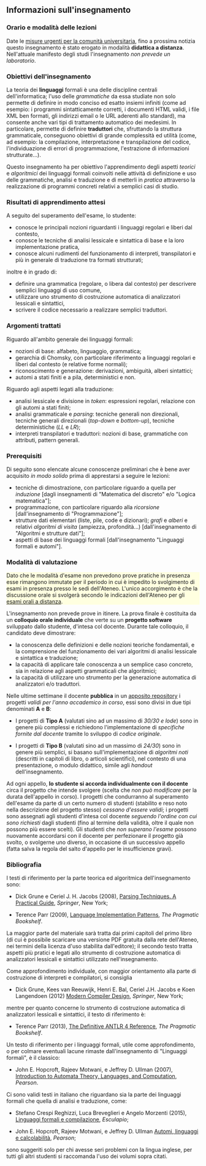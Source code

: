 ## Informazioni sull'insegnamento

### Orario e modalità delle lezioni

Date le [misure urgenti per la comunità
universitaria](https://www.unimi.it/it/coronavirus-misure-urgenti-la-comunita-universitaria),
fino a prossima notizia questo insegnamento è stato erogato in modalità
**didattica a distanza**. Nell'attuale manifesto degli studi l'insegnamento *non
prevede un laboratorio*.

### Obiettivi dell'insegnamento

La teoria dei **linguaggi** formali è una delle discipline centrali
dell'informatica; l'uso delle *grammatiche* da essa studiate non solo permette
di definire in modo conciso ed esatto insiemi infiniti (come ad esempio: i
programmi sintatticamente corretti, i documenti HTML validi, i file XML ben
formati, gli indirizzi email o le URL aderenti allo standard), ma consente anche
vari tipi di trattamento automatico dei medesimi. In particolare, permette di
definire **traduttori** che, sfruttando la struttura grammaticale, conseguono
obiettivi di grande complessità ed utilità (come, ad esempio: la compilazione,
interpretazione e transpilazione del codice, l'individuazione di errori di
programmazione, l'estrazione di informazioni strutturate…).

Questo insegnamento ha per obiettivo l'apprendimento degli aspetti *teorici* e
*algoritmici* dei linguaggi formali coinvolti nelle attività di definizione e
uso delle grammatiche, analisi e traduzione e di metterli in *pratica*
attraverso la realizzazione di programmi concreti relativi a semplici casi di
studio.

### Risultati di apprendimento attesi

A seguito del superamento dell'esame, lo studente:

* conosce le principali nozioni riguardanti i linguaggi regolari e liberi dal
  contesto,
* conosce le tecniche di analisi lessicale e sintattica di base e la loro
  implementazione pratica,
* conosce alcuni rudimenti del funzionamento di interpreti, transpilatori e più
  in generale di traduzione tra formati strutturati;

inoltre è in grado di:

* definire una grammatica (regolare, o libera dal contesto) per descrivere
  semplici linguaggi di uso comune,
* utilizzare uno strumento di costruzione automatica di analizzatori lessicali e
  sintattici,
* scrivere il codice necessario a realizzare semplici traduttori.

### Argomenti trattati

Riguardo all'ambito generale dei linguaggi formali:

* nozioni di base: alfabeto, linguaggio, grammatica;
* gerarchia di Chomsky, con particolare riferimento a linguaggi regolari e
  liberi dal contesto (e relative forme normali);
* riconoscimento e generazione: derivazioni, ambiguità, alberi sintattici;
* automi a stati finiti e a pila, deterministici e non.

Riguardo agli aspetti legati alla traduzione:

* analisi lessicale e divisione in *token*: espressioni regolari, relazione con
  gli automi a stati finiti;
* analisi grammaticale e *parsing*: tecniche generali non direzionali, tecniche
  generali direzionali (*top-down* e *bottom-up*), tecniche deterministiche
  (*LL* e *LR*);
* interpreti transpilatori e traduttori: nozioni di base, grammatiche con
  attributi, pattern generali.

### Prerequisiti

Di seguito sono elencate alcune conoscenze preliminari che è bene aver acquisito
*in modo solido* prima di apprestarsi a seguire le lezioni:

* tecniche di dimostrazione, con particolare riguardo a quella per *induzione*
  [dagli insegnamenti di "Matematica del discreto" e/o "Logica matematica"];
* programmazione, con particolare riguardo alla *ricorsione* [dall'insegnamento di
  "Programmazione"];
* strutture dati elementari (liste, pile, code e dizionari); *grafi* e *alberi*
  e relativi *algoritmi di visita* (ampiezza, profondità…) [dall'insegnamento di
  "Algoritmi e strutture dati"];
* aspetti di base dei linguaggi formali [dall'insegnamento "Linguaggi formali e
  automi"].

### Modalità di valutazione

<div style="background-color: lightyellow;">

Dato che le modalità d'esame non prevedono prove pratiche in presenza esse
rimangono immutate per il periodo in cui è impedito lo svolgimento di esami in presenza
presso le sedi dell'Ateneo. L'unico accorgimento è che la discussione orale si
svolgerà secondo le indicazioni dell'Ateneo per gli [esami orali a
distanza](https://www.unimi.it/it/studiare/frequentare-un-corso-di-laurea/seguire-il-percorso-di-studi/esami/esami-distanza-faq-gli-studenti/esami-orali-distanza).

</div>


L'insegnamento non prevede prove in itinere. La prova finale è costituita da un
**colloquio orale individuale** che verte su un **progetto software** sviluppato
dallo studente, d'intesa col docente. Durante tale colloquio, il candidato deve
dimostrare:

* la conoscenza delle definizioni e delle nozioni teoriche fondamentali, e la
  comprensione del funzionamento dei vari algoritmi di analisi lessicale e
  sintattica e traduzione;
* la capacità di applicare tale conoscenza a un semplice caso concreto, sia in
  relazione agli aspetti grammaticali che algoritmici;
* la capacità di utilizzare uno strumento per la generazione automatica di
  analizzatori e/o traduttori.

Nelle ultime settimane il docente **pubblica** in un [apposito
repository](https://github.com/let-unimi/progetti) i progetti *validi per l'anno
accademico in corso*, essi sono divisi in due tipi denominati **A** e **B**:

* I progetti di **Tipo A** (valutati sino ad un massimo di *30/30 e lode*) sono
  in genere più complessi e richiedono l'implementazione di *specifiche fornite
  dal docente* tramite lo sviluppo di *codice originale*.

* I progetti di **Tipo B** (valutati sino ad un massimo di *24/30*) sono in
  genere più semplici, si basano sull'implementazione di *algoritmi noti*
  (descritti in capitoli di libro, o articoli scientifici), nel contesto di una
  presentazione, o modulo didattico, simile agli *handout* dell'insegnamento.

Ad ogni appello, **lo studente si accorda individualmente con il docente** circa
il progetto che intende svolgere (scelta che *non può modificare* per la durata
dell'appello in corso). I progetti che condurranno al superamento dell'esame da
parte di un certo numero di studenti (stabilito e reso noto nella descrizione
del progetto stesso) *cessano d'essere validi*; i progetti sono assegnati agli
studenti d'intesa col docente *seguendo l'ordine con cui sono richiesti* dagli
studenti (fino al termine della validità, oltre il quale non possono più essere
scelti). Gli studenti che *non superano l'esame* possono nuovamente accordarsi
con il docente per perfezionare il progetto già svolto, o svolgerne uno diverso,
in occasione di un successivo appello (fatta salva la regola del salto d'appello
per le insufficienze gravi).


### Bibliografia

I testi di riferimento per la parte teorica ed algoritmica dell'insegnamento sono:

* Dick Grune e Ceriel J. H. Jacobs (2008),
  [Parsing Techniques. A Practical Guide](https://doi.org/10.1007/978-0-387-68954-8), *Springer*, New York;

* Terence Parr (2009),
  [Language Implementation Patterns](https://pragprog.com/book/tpdsl/language-implementation-patterns), *The Pragmatic Bookshelf*.

La maggior parte del materiale sarà tratta dai primi capitoli del primo libro
(di cui è possibile scaricare una versione PDF gratuita dalla rete dell'Ateneo,
nei termini della licenza d'uso stabilita dall'editore); il secondo testo tratta
aspetti più pratici e legati allo strumento di costruzione automatica di
analizzatori lessicali e sintattici utilizzato nell'insegnamento.

Come approfondimento individuale, con maggior orientamento alla parte di
costruzione di interpreti e compilatori, si consiglia

* Dick Grune, Kees van Reeuwijk, Henri E. Bal, Ceriel J.H. Jacobs e Koen Langendoen (2012)
  [Modern Compiler Design](https://doi.org/10.1007/978-1-4614-4699-6), *Springer*, New York;

mentre per quanto concerne lo strumento di costruzione automatica di
analizzatori lessicali e sintattici, il testo di riferimento è:

* Terence Parr (2013),
  [The Definitive ANTLR 4 Reference](https://pragprog.com/book/tpantlr2/the-definitive-antlr-4-reference), *The Pragmatic Bookshelf*.

Un testo di riferimento per i linguaggi formali, utile come approfondimento, o
per colmare eventuali lacune rimaste dall'insegnamento di "Linguaggi formali", è il
classico:

* John E. Hopcroft, Rajeev Motwani, e Jeffrey D. Ullman (2007),
  [Introduction to Automata Theory, Languages, and Computation](https://www.pearson.com/us/higher-education/program/Hopcroft-Introduction-to-Automata-Theory-Languages-and-Computation-3rd-Edition/PGM64331.html), *Pearson*.

Ci sono validi testi in italiano che riguardano sia la parte dei linguaggi
formali che quella di analisi e traduzione, come:

* Stefano Crespi Reghizzi, Luca Breveglieri e Angelo Morzenti (2015), [Linguaggi formali e compilazione](https://www.editrice-esculapio.com/s-crespi-reghizzi-l-breveglieri-a-morzenti-linguaggi-formali-e-compilazione/), *Esculapio*;

* John E. Hopcroft, Rajeev Motwani,  e Jeffrey D. Ullman [Automi, linguaggi e calcolabilità](https://www.pearson.it/opera/pearson/0-6576-automi_linguaggi_e_calcolabilita), *Pearson*;

sono suggeriti solo per chi avesse seri problemi con la lingua inglese, per
tutti gli altri studenti si raccomanda l'uso dei volumi sopra citati.
